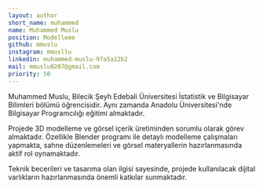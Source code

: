 ```yaml
---
layout: author
short_name: muhammed
name: Muhammed Muslu
position: Modelleme
github: mmuslu
instagram: mmusllu
linkedin: muhammed-muslu-97a5a12b2
mail: mmuslu0207@gmail.com
priority: 50
---
```


Muhammed Muslu, Bilecik Şeyh Edebali Üniversitesi İstatistik ve Bilgisayar Bilimleri bölümü öğrencisidir. 
Aynı zamanda Anadolu Üniversitesi'nde Bilgisayar Programcılığı eğitimi almaktadır.

Projede 3D modelleme ve görsel içerik üretiminden sorumlu olarak görev almaktadır. Özellikle Blender 
programı ile detaylı modelleme çalışmaları yapmakta, sahne düzenlemeleri ve görsel materyallerin hazırlanmasında aktif rol oynamaktadır.

Teknik becerileri ve tasarıma olan ilgisi sayesinde, projede kullanılacak dijital varlıkların hazırlanmasında önemli katkılar sunmaktadır.



